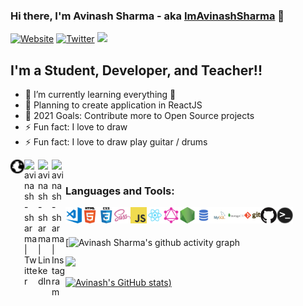 ### Hi there, I'm Avinash Sharma - aka [ImAvinashSharma][website] 👋

[![Website](https://img.shields.io/website?label=Avinash%20Sharma&up_message=UP&url=https%3A%2F%2Fwww.avinash-sharma-apex.ml%2F)](https://www.avinash-sharma-apex.ml/)
[![Twitter](https://img.shields.io/twitter/url?style=social&url=https%3A%2F%2Ftwitter.com%2FAvinash406406)](https://twitter.com/intent/follow?original_referer=https%3A%2F%2Fgithub.com%2FcodeSTACKr&screen_name=codeSTACKr)
![](https://komarev.com/ghpvc/?username=imAvinashSharma&color=blueviolet&style=plastic)
## I'm a Student, Developer, and Teacher!!
- 🌱 I’m currently learning everything 🤣
- 👯 Planning to create application in ReactJS
- 🥅 2021 Goals: Contribute more to Open Source projects
- ⚡ Fun fact: I love to draw 
- ⚡ Fun fact: I love to draw play guitar / drums


[<img align="left" alt="https://www.avinash-sharma-apex.ml/" width="22px" src="https://raw.githubusercontent.com/iconic/open-iconic/master/svg/globe.svg" />][website]
[<img align="left" alt="avinash-sharma | Twitter" width="22px" src="https://cdn.jsdelivr.net/npm/simple-icons@v3/icons/twitter.svg" />][twitter]
[<img align="left" alt="avinash-sharma | LinkedIn" width="22px" src="https://cdn.jsdelivr.net/npm/simple-icons@v3/icons/linkedin.svg" />][linkedin]
[<img align="left" alt="avinash-sharma | Instagram" width="22px" src="https://cdn.jsdelivr.net/npm/simple-icons@v3/icons/instagram.svg" />][instagram]

<br />

### Languages and Tools:

<img align="left" alt="Visual Studio Code" width="26px" src="https://raw.githubusercontent.com/github/explore/80688e429a7d4ef2fca1e82350fe8e3517d3494d/topics/visual-studio-code/visual-studio-code.png" />
<img align="left" alt="HTML5" width="26px" src="https://raw.githubusercontent.com/github/explore/80688e429a7d4ef2fca1e82350fe8e3517d3494d/topics/html/html.png" />
<img align="left" alt="CSS3" width="26px" src="https://raw.githubusercontent.com/github/explore/80688e429a7d4ef2fca1e82350fe8e3517d3494d/topics/css/css.png" />
<img align="left" alt="Sass" width="26px" src="https://raw.githubusercontent.com/github/explore/80688e429a7d4ef2fca1e82350fe8e3517d3494d/topics/sass/sass.png" />
<img align="left" alt="JavaScript" width="26px" src="https://raw.githubusercontent.com/github/explore/80688e429a7d4ef2fca1e82350fe8e3517d3494d/topics/javascript/javascript.png" />
<img align="left" alt="React" width="26px" src="https://raw.githubusercontent.com/github/explore/80688e429a7d4ef2fca1e82350fe8e3517d3494d/topics/react/react.png" />
<img align="left" alt="GraphQL" width="26px" src="https://raw.githubusercontent.com/github/explore/80688e429a7d4ef2fca1e82350fe8e3517d3494d/topics/graphql/graphql.png" />
<img align="left" alt="Node.js" width="26px" src="https://raw.githubusercontent.com/github/explore/80688e429a7d4ef2fca1e82350fe8e3517d3494d/topics/nodejs/nodejs.png" />
<img align="left" alt="SQL" width="26px" src="https://raw.githubusercontent.com/github/explore/80688e429a7d4ef2fca1e82350fe8e3517d3494d/topics/sql/sql.png" />
<img align="left" alt="MySQL" width="26px" src="https://raw.githubusercontent.com/github/explore/80688e429a7d4ef2fca1e82350fe8e3517d3494d/topics/mysql/mysql.png" />
<img align="left" alt="MongoDB" width="26px" src="https://raw.githubusercontent.com/github/explore/80688e429a7d4ef2fca1e82350fe8e3517d3494d/topics/mongodb/mongodb.png" />
<img align="left" alt="Git" width="26px" src="https://raw.githubusercontent.com/github/explore/80688e429a7d4ef2fca1e82350fe8e3517d3494d/topics/git/git.png" />
<img align="left" alt="GitHub" width="26px" src="https://raw.githubusercontent.com/github/explore/78df643247d429f6cc873026c0622819ad797942/topics/github/github.png" />
<img align="left" alt="Terminal" width="26px" src="https://raw.githubusercontent.com/github/explore/80688e429a7d4ef2fca1e82350fe8e3517d3494d/topics/terminal/terminal.png" />

<br />
<br />

[![Avinash Sharma's github activity graph](https://activity-graph.herokuapp.com/graph?username=imAvinashSharma&theme=xcode)

<img class="img" src="https://github-readme-stats.vercel.app/api/top-langs/?username=ImAvinashSharma"/>

[![Avinash's GitHub stats](https://github-readme-stats.vercel.app/api?username=ImAvinashSharma&show_icons=true&theme=radical))](https://github.com/ImAvinashSharma/github-readme-stats)

[website]: http://avinash-sharma.com/
[twitter]: https://twitter.com/Avinash406406
[instagram]: https://www.instagram.com/__.avinash__/
[linkedin]: https://www.linkedin.com/in/the-avinash-sharma/
